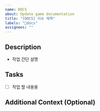 ```yaml
---
name: DOCS
about: Update game documentation
title: "[DOCS] 이슈 제목"
labels: "📝docs"
assignees: ""
---
```


## Description

-   작업 간단 설명

## Tasks

-   [ ] 작업 할 내용용

## Additional Context (Optional)
